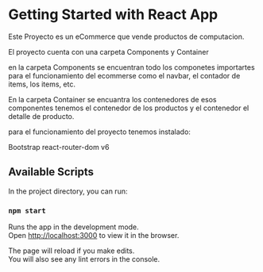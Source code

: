 # Getting Started with React App

Este Proyecto es un eCommerce que vende productos de computacion.

El proyecto cuenta con una carpeta Components y Container

en la carpeta Components se encuentran todo los componetes importartes para el funcionamiento del ecommerse  como el navbar, el contador de items, los items, etc.

En la carpeta Container se encuantra los contenedores de esos componentes tenemos el contenedor de los productos y el contenedor el detalle de producto.

para el funcionamiento del proyecto tenemos instalado:

Bootstrap 
react-router-dom v6





## Available Scripts

In the project directory, you can run:

### `npm start`

Runs the app in the development mode.\
Open [http://localhost:3000](http://localhost:3000) to view it in the browser.

The page will reload if you make edits.\
You will also see any lint errors in the console.
